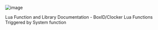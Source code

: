 ![image](https://github.com/user-attachments/assets/99194d8e-dc7e-4195-a938-89aa0f0cdae8)



Lua Function and Library Documentation - BoxID/Clocker Lua Functions Triggered by System function
